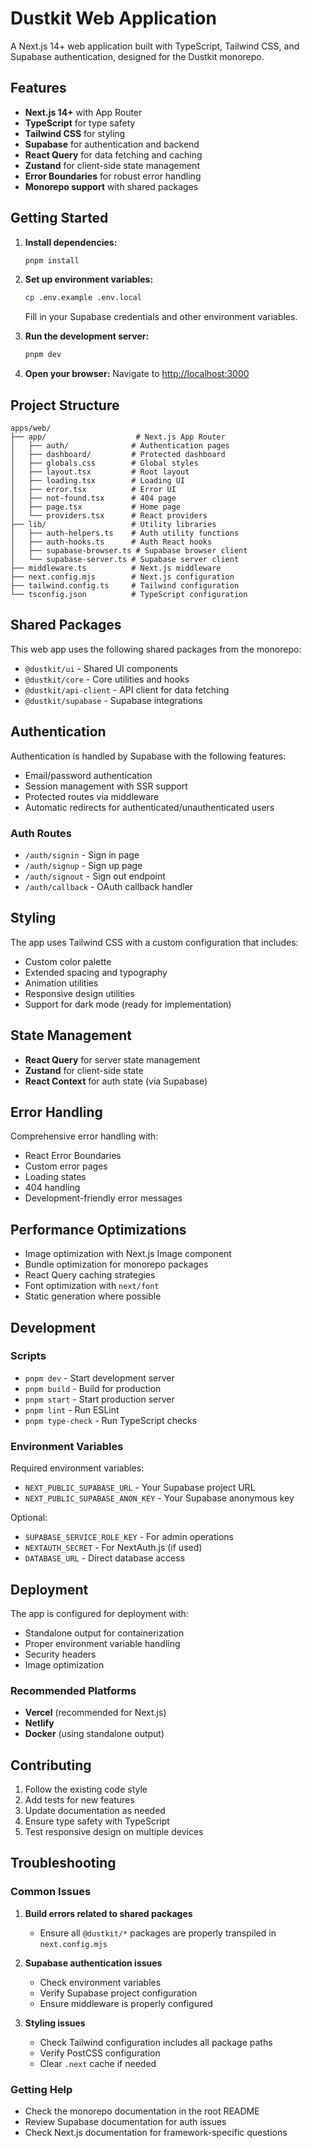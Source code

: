 # Dustkit Web Application

A Next.js 14+ web application built with TypeScript, Tailwind CSS, and Supabase authentication, designed for the Dustkit monorepo.

## Features

- **Next.js 14+** with App Router
- **TypeScript** for type safety
- **Tailwind CSS** for styling
- **Supabase** for authentication and backend
- **React Query** for data fetching and caching
- **Zustand** for client-side state management
- **Error Boundaries** for robust error handling
- **Monorepo support** with shared packages

## Getting Started

1. **Install dependencies:**
   ```bash
   pnpm install
   ```

2. **Set up environment variables:**
   ```bash
   cp .env.example .env.local
   ```
   Fill in your Supabase credentials and other environment variables.

3. **Run the development server:**
   ```bash
   pnpm dev
   ```

4. **Open your browser:**
   Navigate to [http://localhost:3000](http://localhost:3000)

## Project Structure

```
apps/web/
├── app/                    # Next.js App Router
│   ├── auth/              # Authentication pages
│   ├── dashboard/         # Protected dashboard
│   ├── globals.css        # Global styles
│   ├── layout.tsx         # Root layout
│   ├── loading.tsx        # Loading UI
│   ├── error.tsx          # Error UI
│   ├── not-found.tsx      # 404 page
│   ├── page.tsx           # Home page
│   └── providers.tsx      # React providers
├── lib/                   # Utility libraries
│   ├── auth-helpers.ts    # Auth utility functions
│   ├── auth-hooks.ts      # Auth React hooks
│   ├── supabase-browser.ts # Supabase browser client
│   └── supabase-server.ts # Supabase server client
├── middleware.ts          # Next.js middleware
├── next.config.mjs        # Next.js configuration
├── tailwind.config.ts     # Tailwind configuration
└── tsconfig.json          # TypeScript configuration
```

## Shared Packages

This web app uses the following shared packages from the monorepo:

- `@dustkit/ui` - Shared UI components
- `@dustkit/core` - Core utilities and hooks
- `@dustkit/api-client` - API client for data fetching
- `@dustkit/supabase` - Supabase integrations

## Authentication

Authentication is handled by Supabase with the following features:

- Email/password authentication
- Session management with SSR support
- Protected routes via middleware
- Automatic redirects for authenticated/unauthenticated users

### Auth Routes

- `/auth/signin` - Sign in page
- `/auth/signup` - Sign up page
- `/auth/signout` - Sign out endpoint
- `/auth/callback` - OAuth callback handler

## Styling

The app uses Tailwind CSS with a custom configuration that includes:

- Custom color palette
- Extended spacing and typography
- Animation utilities
- Responsive design utilities
- Support for dark mode (ready for implementation)

## State Management

- **React Query** for server state management
- **Zustand** for client-side state
- **React Context** for auth state (via Supabase)

## Error Handling

Comprehensive error handling with:

- React Error Boundaries
- Custom error pages
- Loading states
- 404 handling
- Development-friendly error messages

## Performance Optimizations

- Image optimization with Next.js Image component
- Bundle optimization for monorepo packages
- React Query caching strategies
- Font optimization with `next/font`
- Static generation where possible

## Development

### Scripts

- `pnpm dev` - Start development server
- `pnpm build` - Build for production
- `pnpm start` - Start production server
- `pnpm lint` - Run ESLint
- `pnpm type-check` - Run TypeScript checks

### Environment Variables

Required environment variables:

- `NEXT_PUBLIC_SUPABASE_URL` - Your Supabase project URL
- `NEXT_PUBLIC_SUPABASE_ANON_KEY` - Your Supabase anonymous key

Optional:

- `SUPABASE_SERVICE_ROLE_KEY` - For admin operations
- `NEXTAUTH_SECRET` - For NextAuth.js (if used)
- `DATABASE_URL` - Direct database access

## Deployment

The app is configured for deployment with:

- Standalone output for containerization
- Proper environment variable handling
- Security headers
- Image optimization

### Recommended Platforms

- **Vercel** (recommended for Next.js)
- **Netlify**
- **Docker** (using standalone output)

## Contributing

1. Follow the existing code style
2. Add tests for new features
3. Update documentation as needed
4. Ensure type safety with TypeScript
5. Test responsive design on multiple devices

## Troubleshooting

### Common Issues

1. **Build errors related to shared packages**
   - Ensure all `@dustkit/*` packages are properly transpiled in `next.config.mjs`

2. **Supabase authentication issues**
   - Check environment variables
   - Verify Supabase project configuration
   - Ensure middleware is properly configured

3. **Styling issues**
   - Check Tailwind configuration includes all package paths
   - Verify PostCSS configuration
   - Clear `.next` cache if needed

### Getting Help

- Check the monorepo documentation in the root README
- Review Supabase documentation for auth issues
- Check Next.js documentation for framework-specific questions